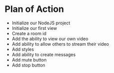 # Plan of Action

- Initialize our NodeJS project
- Initialize our first view
- Create a room id
- Add the ability to view our own video
- Add ability to allow others to stream their video
- Add styles
- Add ability to create messages
- Add mute button
- Add stop button

